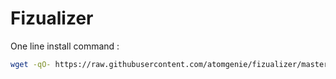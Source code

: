 # Fizualizer

One line install command :
```sh
wget -qO- https://raw.githubusercontent.com/atomgenie/fizualizer/master/oneline-install.sh | bash
```
